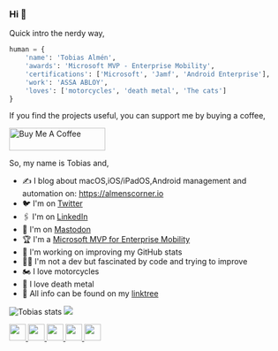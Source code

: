 ### Hi 👋
Quick intro the nerdy way,

```python
human = {
    'name': 'Tobias Almén',
    'awards': 'Microsoft MVP - Enterprise Mobility',
    'certifications': ['Microsoft', 'Jamf', 'Android Enterprise'],
    'work': 'ASSA ABLOY',
    'loves': ['motorcycles', 'death metal', 'The cats']
}
```

If you find the projects useful, you can support me by buying a coffee,

<a href="https://www.buymeacoffee.com/almenscorner " target="_blank"><img src="https://cdn.buymeacoffee.com/buttons/default-orange.png" alt="Buy Me A Coffee" height="41" width="174"></a>


So, my name is Tobias and,

- ✍️ I blog about macOS,iOS/iPadOS,Android management and automation on: https://almenscorner.io
- 🐦 I'm on [Twitter](https://twitter.com/almenscorner)
- 🖇 I'm on [LinkedIn](https://www.linkedin.com/in/tobiasalmen/)
- 🐘 I'm on [Mastodon](https://mastodon.social/@almenscorner)
- 🏆 I'm a [Microsoft MVP for Enterprise Mobility]([https://mvp.microsoft.com/en-us/PublicProfile/5004676?fullName=Tobias%20Alm%C3%A9n](https://mvp.microsoft.com/en-US/MVP/profile/31c7f02a-b767-ec11-8943-0022482d7705))
- 👀 I'm working on improving my GitHub stats
- 👨‍💻 I'm not a dev but fascinated by code and trying to improve
- 🏍 I love motorcycles
- 🤘 I love death metal
- 🌴 All info can be found on my [linktree](https://linktr.ee/almenscorner)

![Tobias stats](https://github-readme-stats.vercel.app/api?username=almenscorner&show_icons=true&theme=dark)
<img src="https://github-readme-streak-stats.herokuapp.com/?user=almenscorner&theme=dark"/>

<a href="https://www.linkedin.com/in/tobiasalmen/">
    <img height="30" src="https://cdn2.iconfinder.com/data/icons/social-icon-3/512/social_style_3_in-306.png"/>
</a>
<a href="https://twitter.com/almenscorner">
    <img height="30" src="https://cdn2.iconfinder.com/data/icons/social-media-2285/512/1_Twitter3_colored_svg-256.png"/>
</a>
<a href="https://discordapp.com/users/almenscorner#6355">
    <img height="30" src="https://cdn2.iconfinder.com/data/icons/gaming-platforms-squircle/250/discord_squircle-256.png"/>
</a>
<a href="https://slack.com/app_redirect?channel=U021PJ54KQU">
    <img height="30" src="https://cdn4.iconfinder.com/data/icons/logos-and-brands/512/306_Slack_logo-256.png"/>
</a>
<a href="https://mastodon.social/@almenscorner">
    <img height="30" src="https://cdn4.iconfinder.com/data/icons/logos-and-brands/512/207_Mastodon_logo_logos-1024.png"/>
</a>
